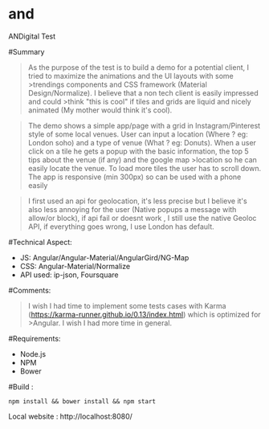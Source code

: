 # and
ANDigital Test

#Summary
>As the purpose of the test is to build a demo for a potential client, I tried to maximize the animations and the UI layouts with some >trendings components and CSS framework (Material Design/Normalize). I believe that a non tech client is easily impressed and could >think "this is cool" if tiles and grids are liquid and nicely animated (My mother would think it's cool).

>The demo shows a simple app/page with a grid in Instagram/Pinterest style of some local venues.
>User can input a location (Where ? eg: London soho) and a type of venue (What ? eg: Donuts).
>When a user click on a tile he gets a popup with the basic information, the top 5 tips about the venue (if any) and the google map >location so he can easily locate the venue.
>To load more tiles the user has to scroll down.
>The app is responsive (min 300px) so can be used with a phone easily

> I first used an api for geolocation, it's less precise but I believe it's also less annoying for the user (Native popups a message with allow/or block), if api fail or doesnt work , I still use the native Geoloc API, if everything goes wrong, I use London has default.

#Technical Aspect:
- JS: Angular/Angular-Material/AngularGird/NG-Map
- CSS: Angular-Material/Normalize
- API used: ip-json, Foursquare

#Comments:

>I wish I had time to implement some tests cases with Karma (https://karma-runner.github.io/0.13/index.html) which is optimized for >Angular.
>I wish I had more time in general.

#Requirements: 
- Node.js
- NPM
- Bower

#Build :
```shell
npm install && bower install && npm start
```

Local website : http://localhost:8080/
